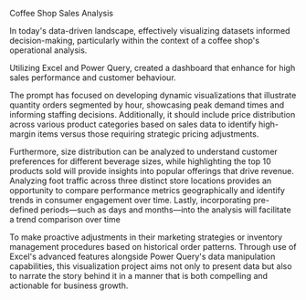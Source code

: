Coffee Shop Sales Analysis 

In today's data-driven landscape, effectively visualizing datasets informed decision-making, particularly within the context of a coffee shop's operational analysis. 

Utilizing Excel and Power Query, created a dashboard that enhance for high sales performance and customer behaviour.

The prompt has focused on developing dynamic visualizations that illustrate quantity orders segmented by hour, showcasing peak demand times and informing staffing decisions. Additionally, it should include price distribution across various product categories based on sales data to identify high-margin items versus those requiring strategic pricing adjustments. 

Furthermore, size distribution can be analyzed to understand customer preferences for different beverage sizes, while highlighting the top 10 products sold will provide insights into popular offerings that drive revenue. Analyzing foot traffic across three distinct store locations provides an opportunity to compare performance metrics geographically and identify trends in consumer engagement over time. Lastly, incorporating pre-defined periods—such as days and months—into the analysis will facilitate a trend comparison over time 

To make proactive adjustments in their marketing strategies or inventory management procedures based on historical order patterns. Through use of Excel's advanced features alongside Power Query's data manipulation capabilities, this visualization project aims not only to present data but also to narrate the story behind it in a manner that is both compelling and actionable for business growth.
